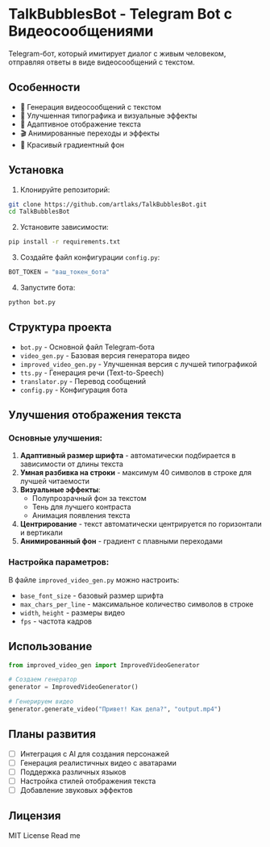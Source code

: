 # TalkBubblesBot - Telegram Bot с Видеосообщениями

Telegram-бот, который имитирует диалог с живым человеком, отправляя ответы в виде видеосообщений с текстом.

## Особенности

- 🤖 Генерация видеосообщений с текстом
- 🎨 Улучшенная типографика и визуальные эффекты
- 📱 Адаптивное отображение текста
- 🎬 Анимированные переходы и эффекты
- 🌈 Красивый градиентный фон

## Установка

1. Клонируйте репозиторий:
```bash
git clone https://github.com/artlaks/TalkBubblesBot.git
cd TalkBubblesBot
```

2. Установите зависимости:
```bash
pip install -r requirements.txt
```

3. Создайте файл конфигурации `config.py`:
```python
BOT_TOKEN = "ваш_токен_бота"
```

4. Запустите бота:
```bash
python bot.py
```

## Структура проекта

- `bot.py` - Основной файл Telegram-бота
- `video_gen.py` - Базовая версия генератора видео
- `improved_video_gen.py` - Улучшенная версия с лучшей типографикой
- `tts.py` - Генерация речи (Text-to-Speech)
- `translator.py` - Перевод сообщений
- `config.py` - Конфигурация бота

## Улучшения отображения текста

### Основные улучшения:

1. **Адаптивный размер шрифта** - автоматически подбирается в зависимости от длины текста
2. **Умная разбивка на строки** - максимум 40 символов в строке для лучшей читаемости
3. **Визуальные эффекты**:
   - Полупрозрачный фон за текстом
   - Тень для лучшего контраста
   - Анимация появления текста
4. **Центрирование** - текст автоматически центрируется по горизонтали и вертикали
5. **Анимированный фон** - градиент с плавными переходами

### Настройка параметров:

В файле `improved_video_gen.py` можно настроить:
- `base_font_size` - базовый размер шрифта
- `max_chars_per_line` - максимальное количество символов в строке
- `width`, `height` - размеры видео
- `fps` - частота кадров

## Использование

```python
from improved_video_gen import ImprovedVideoGenerator

# Создаем генератор
generator = ImprovedVideoGenerator()

# Генерируем видео
generator.generate_video("Привет! Как дела?", "output.mp4")
```

## Планы развития

- [ ] Интеграция с AI для создания персонажей
- [ ] Генерация реалистичных видео с аватарами
- [ ] Поддержка различных языков
- [ ] Настройка стилей отображения текста
- [ ] Добавление звуковых эффектов

## Лицензия

MIT License
Read me
